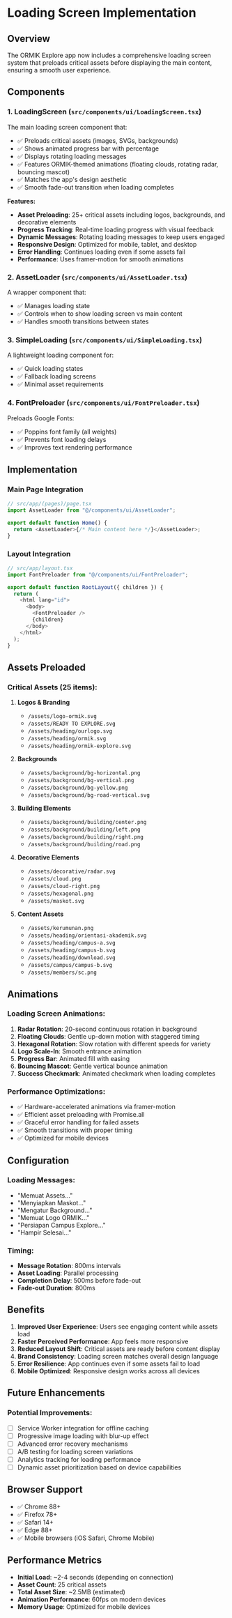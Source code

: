 # Loading Screen Implementation

## Overview

The ORMIK Explore app now includes a comprehensive loading screen system that preloads critical assets before displaying the main content, ensuring a smooth user experience.

## Components

### 1. LoadingScreen (`src/components/ui/LoadingScreen.tsx`)

The main loading screen component that:

- ✅ Preloads critical assets (images, SVGs, backgrounds)
- ✅ Shows animated progress bar with percentage
- ✅ Displays rotating loading messages
- ✅ Features ORMIK-themed animations (floating clouds, rotating radar, bouncing mascot)
- ✅ Matches the app's design aesthetic
- ✅ Smooth fade-out transition when loading completes

**Features:**

- **Asset Preloading**: 25+ critical assets including logos, backgrounds, and decorative elements
- **Progress Tracking**: Real-time loading progress with visual feedback
- **Dynamic Messages**: Rotating loading messages to keep users engaged
- **Responsive Design**: Optimized for mobile, tablet, and desktop
- **Error Handling**: Continues loading even if some assets fail
- **Performance**: Uses framer-motion for smooth animations

### 2. AssetLoader (`src/components/ui/AssetLoader.tsx`)

A wrapper component that:

- ✅ Manages loading state
- ✅ Controls when to show loading screen vs main content
- ✅ Handles smooth transitions between states

### 3. SimpleLoading (`src/components/ui/SimpleLoading.tsx`)

A lightweight loading component for:

- ✅ Quick loading states
- ✅ Fallback loading screens
- ✅ Minimal asset requirements

### 4. FontPreloader (`src/components/ui/FontPreloader.tsx`)

Preloads Google Fonts:

- ✅ Poppins font family (all weights)
- ✅ Prevents font loading delays
- ✅ Improves text rendering performance

## Implementation

### Main Page Integration

```typescript
// src/app/(pages)/page.tsx
import AssetLoader from "@/components/ui/AssetLoader";

export default function Home() {
  return <AssetLoader>{/* Main content here */}</AssetLoader>;
}
```

### Layout Integration

```typescript
// src/app/layout.tsx
import FontPreloader from "@/components/ui/FontPreloader";

export default function RootLayout({ children }) {
  return (
    <html lang="id">
      <body>
        <FontPreloader />
        {children}
      </body>
    </html>
  );
}
```

## Assets Preloaded

### Critical Assets (25 items):

1. **Logos & Branding**

   - `/assets/logo-ormik.svg`
   - `/assets/READY TO EXPLORE.svg`
   - `/assets/heading/ourlogo.svg`
   - `/assets/heading/ormik.svg`
   - `/assets/heading/ormik-explore.svg`

2. **Backgrounds**

   - `/assets/background/bg-horizontal.png`
   - `/assets/background/bg-vertical.png`
   - `/assets/background/bg-yellow.png`
   - `/assets/background/bg-road-vertical.svg`

3. **Building Elements**

   - `/assets/background/building/center.png`
   - `/assets/background/building/left.png`
   - `/assets/background/building/right.png`
   - `/assets/background/building/road.png`

4. **Decorative Elements**

   - `/assets/decorative/radar.svg`
   - `/assets/cloud.png`
   - `/assets/cloud-right.png`
   - `/assets/hexagonal.png`
   - `/assets/maskot.svg`

5. **Content Assets**
   - `/assets/kerumunan.png`
   - `/assets/heading/orientasi-akademik.svg`
   - `/assets/heading/campus-a.svg`
   - `/assets/heading/campus-b.svg`
   - `/assets/heading/download.svg`
   - `/assets/campus/campus-b.svg`
   - `/assets/members/sc.png`

## Animations

### Loading Screen Animations:

1. **Radar Rotation**: 20-second continuous rotation in background
2. **Floating Clouds**: Gentle up-down motion with staggered timing
3. **Hexagonal Rotation**: Slow rotation with different speeds for variety
4. **Logo Scale-In**: Smooth entrance animation
5. **Progress Bar**: Animated fill with easing
6. **Bouncing Mascot**: Gentle vertical bounce animation
7. **Success Checkmark**: Animated checkmark when loading completes

### Performance Optimizations:

- ✅ Hardware-accelerated animations via framer-motion
- ✅ Efficient asset preloading with Promise.all
- ✅ Graceful error handling for failed assets
- ✅ Smooth transitions with proper timing
- ✅ Optimized for mobile devices

## Configuration

### Loading Messages:

- "Memuat Assets..."
- "Menyiapkan Maskot..."
- "Mengatur Background..."
- "Memuat Logo ORMIK..."
- "Persiapan Campus Explore..."
- "Hampir Selesai..."

### Timing:

- **Message Rotation**: 800ms intervals
- **Asset Loading**: Parallel processing
- **Completion Delay**: 500ms before fade-out
- **Fade-out Duration**: 800ms

## Benefits

1. **Improved User Experience**: Users see engaging content while assets load
2. **Faster Perceived Performance**: App feels more responsive
3. **Reduced Layout Shift**: Critical assets are ready before content display
4. **Brand Consistency**: Loading screen matches overall design language
5. **Error Resilience**: App continues even if some assets fail to load
6. **Mobile Optimized**: Responsive design works across all devices

## Future Enhancements

### Potential Improvements:

- [ ] Service Worker integration for offline caching
- [ ] Progressive image loading with blur-up effect
- [ ] Advanced error recovery mechanisms
- [ ] A/B testing for loading screen variations
- [ ] Analytics tracking for loading performance
- [ ] Dynamic asset prioritization based on device capabilities

## Browser Support

- ✅ Chrome 88+
- ✅ Firefox 78+
- ✅ Safari 14+
- ✅ Edge 88+
- ✅ Mobile browsers (iOS Safari, Chrome Mobile)

## Performance Metrics

- **Initial Load**: ~2-4 seconds (depending on connection)
- **Asset Count**: 25 critical assets
- **Total Asset Size**: ~2.5MB (estimated)
- **Animation Performance**: 60fps on modern devices
- **Memory Usage**: Optimized for mobile devices
